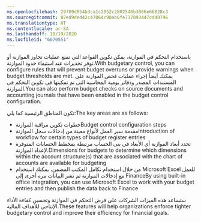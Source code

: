 ```yaml
---
ms.openlocfilehash: 29709d854b3ca1c2052c2802546b3066e66828c3
ms.sourcegitcommit: 82ed9ded42c47064c90ab6fe717893447cd48796
ms.translationtype: HT
ms.contentlocale: ar-SA
ms.lasthandoff: 10/19/2020
ms.locfileid: "6070551"
---
```

<span data-ttu-id="d786f-101">باستخدام التحكم في الموازنة، يمكن تكوين القواعد التي تمنع عمليات تجاوز الموازنة أو توفر تحذيرات عند استيفاء حدود الموازنة.</span><span class="sxs-lookup"><span data-stu-id="d786f-101">With budgetary control, you can configure rules that will prevent budget overruns or provide warnings when budget thresholds are met.</span></span> <span data-ttu-id="d786f-102">يمكنك أيضاً إجراء عمليات فحص الموازنة على المستندات المصدر ودفاتر يومية المحاسبة التي تم تمكينها في تكوين التحكم في الموازنة.</span><span class="sxs-lookup"><span data-stu-id="d786f-102">You can also perform budget checks on source documents and accounting journals that have been enabled in the budget control configuration.</span></span>

<span data-ttu-id="d786f-103">تكون المناطق الرئيسية كما يلي:</span><span class="sxs-lookup"><span data-stu-id="d786f-103">The key areas are as follows:</span></span>

-   <span data-ttu-id="d786f-104">خطوات تكوين مراقبة الموازنة</span><span class="sxs-lookup"><span data-stu-id="d786f-104">Budget control configuration steps</span></span>
-   <span data-ttu-id="d786f-105">مقدمة سير العمل لأنواع معينة من إدخالات سجل الموازنة</span><span class="sxs-lookup"><span data-stu-id="d786f-105">Introduction of workflow for certain types of budget register entries</span></span>
-   <span data-ttu-id="d786f-106">تحدد أبعاد الموازنة أي الأبعاد في بنى الحساب مرتبطة بمخطط الحسابات المتوفرة لإعداد الموازنة.</span><span class="sxs-lookup"><span data-stu-id="d786f-106">Dimensions for budgets to determine which dimensions within the account structure(s) that are associated with the chart of accounts are available for budgeting</span></span>
-   <span data-ttu-id="d786f-107">من خلال استخدام تكامل المكتب المضمن، يمكنك استخدام Microsoft Excel للعمل مع إدخالات الموازنة ثم نشر البيانات مره أخرى إلى Finance</span><span class="sxs-lookup"><span data-stu-id="d786f-107">By using built-in office integration, you can use Microsoft Excel to work with your budget entries and then publish the data back to Finance</span></span>

<span data-ttu-id="d786f-108">ستساعد هذه الميزات الشركات على فرض التحكم في الموازنة وتحسين كفاءة الأداء الإنتاجي للأهداف المالية.</span><span class="sxs-lookup"><span data-stu-id="d786f-108">These features will help organizations enforce tighter budgetary control and improve their efficiency for financial goals.</span></span>
